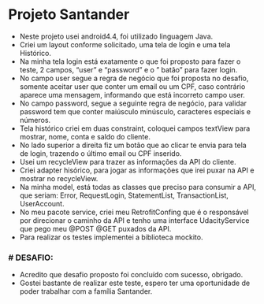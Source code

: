 # Projeto Santander

-	Neste projeto usei android4.4, foi utilizado linguagem Java.
-	Criei um layout conforme solicitado, uma tela de login e uma tela Histórico.
-	Na minha tela login está exatamente o que foi proposto para fazer o teste, 2 campos, “user” e “password” e o ” batão” para fazer login.
-	No campo user segue a regra de negócio que foi proposta no desafio, somente aceitar user que conter um email ou um CPF, caso contrário aparece uma mensagem, informando que está incorreto campo user.
-	No campo password, segue a seguinte regra de negócio, para validar password tem que conter maiúsculo minúsculo, caracteres especiais e números.
-	Tela histórico criei em duas constraint, coloquei campos textView para mostrar, nome, conta e saldo do cliente.
-	No lado superior a direita fiz um botão que ao clicar te envia para tela de login, trazendo o último email ou CPF inserido.
-	Usei um recycleView para trazer as informações da API do cliente.
-	Criei adapter hisórico, para jogar as informações que irei puxar na API e mostrar no recycleView.
-	Na minha model, está todas as classes que preciso para consumir a API, que seriam: Error, RequestLogin, StatementList, TransactionList, UserAccount.
-	No meu pacote service, criei meu RetrofitConfing que é o responsável por direcionar o caminho da API e tenho uma interface UdacityService que pego meu @POST @GET puxados da API.
-	Para realizar os testes implementei a biblioteca mockito.



### # DESAFIO:

-	Acredito que desafio proposto foi concluído com sucesso, obrigado.
- Gostei bastante de realizar este teste, espero ter uma oportunidade de poder trabalhar com a família Santander.
